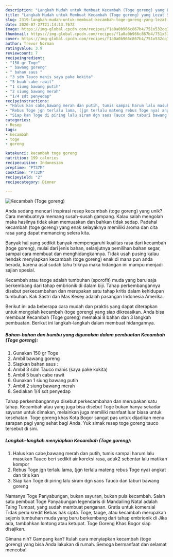 ```yaml
---
description: "Langkah Mudah untuk Membuat Kecambah (Toge goreng) yang Lezat Sekali"
title: "Langkah Mudah untuk Membuat Kecambah (Toge goreng) yang Lezat Sekali"
slug: 2319-langkah-mudah-untuk-membuat-kecambah-toge-goreng-yang-lezat-sekali
date: 2020-07-27T21:14:13.767Z
image: https://img-global.cpcdn.com/recipes/f1a0a0b966c867b4/751x532cq70/kecambah-toge-goreng-foto-resep-utama.jpg
thumbnail: https://img-global.cpcdn.com/recipes/f1a0a0b966c867b4/751x532cq70/kecambah-toge-goreng-foto-resep-utama.jpg
cover: https://img-global.cpcdn.com/recipes/f1a0a0b966c867b4/751x532cq70/kecambah-toge-goreng-foto-resep-utama.jpg
author: Trevor Norman
ratingvalue: 3.9
reviewcount: 7
recipeingredient:
- "150 gr Toge"
- " bawang goreng"
- " bahan saus "
- "3 sdm Tauco manis saya pake kokita"
- "5 buah cabe rawit"
- "1 siung bawang putih"
- "2 siung bawang merah"
- "1/4 sdt penyedap"
recipeinstructions:
- "Halus kan cabe,bawang merah dan putih, tumis sampai harum lalu masukan Tauco beri sedikit air koreksi rasa, aduk2 sebentar lalu matikan kompor"
- "Rebus Toge jgn terlalu lama, (jgn terlalu mateng rebus Toge nya) angkat dan tiris kan"
- "Siap kan Toge di piring lalu siram dgn saos Tauco dan taburi bawang goreng"
categories:
- Resep
tags:
- kecambah
- toge
- goreng

katakunci: kecambah toge goreng 
nutrition: 199 calories
recipecuisine: Indonesian
preptime: "PT37M"
cooktime: "PT32M"
recipeyield: "2"
recipecategory: Dinner

---
```



![Kecambah (Toge goreng)](https://img-global.cpcdn.com/recipes/f1a0a0b966c867b4/751x532cq70/kecambah-toge-goreng-foto-resep-utama.jpg)

Anda sedang mencari inspirasi resep kecambah (toge goreng) yang unik? Cara membuatnya memang susah-susah gampang. Kalau salah mengolah maka hasilnya tidak akan memuaskan dan bahkan tidak sedap. Padahal kecambah (toge goreng) yang enak selayaknya memiliki aroma dan cita rasa yang dapat memancing selera kita.

Banyak hal yang sedikit banyak mempengaruhi kualitas rasa dari kecambah (toge goreng), mulai dari jenis bahan, selanjutnya pemilihan bahan segar, sampai cara membuat dan menghidangkannya. Tidak usah pusing kalau hendak menyiapkan kecambah (toge goreng) enak di mana pun anda berada, karena asal sudah tahu triknya maka hidangan ini mampu menjadi sajian spesial.

Kecambah atau taoge adalah tumbuhan (sporofit) muda yang baru saja berkembang dari tahap embrionik di dalam biji. Tahap perkembangannya disebut perkecambahan dan merupakan satu tahap kritis dalam kehidupan tumbuhan. Kak Sastri dan Mas Kesey adalah pasangan Indonesia Amerika.


Berikut ini ada beberapa cara mudah dan praktis yang dapat diterapkan untuk mengolah kecambah (toge goreng) yang siap dikreasikan. Anda bisa membuat Kecambah (Toge goreng) memakai 8 bahan dan 3 langkah pembuatan. Berikut ini langkah-langkah dalam membuat hidangannya.

<!--inarticleads1-->

##### Bahan-bahan dan bumbu yang digunakan dalam pembuatan Kecambah (Toge goreng):

1. Gunakan 150 gr Toge
1. Ambil  bawang goreng
1. Siapkan  bahan saus :
1. Ambil 3 sdm Tauco manis (saya pake kokita)
1. Ambil 5 buah cabe rawit
1. Gunakan 1 siung bawang putih
1. Ambil 2 siung bawang merah
1. Sediakan 1/4 sdt penyedap


Tahap perkembangannya disebut perkecambahan dan merupakan satu tahap. Kecambah atau yang juga bisa disebut Toge bukan hanya sekadar sayuran untuk dimakan, melainkan juga memiliki manfaat luar biasa untuk kesehatan. Toge goreng khas Kota Bogor sangat pas untuk dijadikan menu sarapan pagi yang sehat bagi Anda. Yuk simak resep toge goreng tauco tersebut di sini. 

<!--inarticleads2-->

##### Langkah-langkah menyiapkan Kecambah (Toge goreng):

1. Halus kan cabe,bawang merah dan putih, tumis sampai harum lalu masukan Tauco beri sedikit air koreksi rasa, aduk2 sebentar lalu matikan kompor
1. Rebus Toge jgn terlalu lama, (jgn terlalu mateng rebus Toge nya) angkat dan tiris kan
1. Siap kan Toge di piring lalu siram dgn saos Tauco dan taburi bawang goreng


Namanya Toge Panyabungan, bukan sayuran, bukan pula kecambah. Salah satu pembuat Toge Panyabungan legendaris di Mandailing Natal adalah Taing Tumpat, yang sudah membuat penganan. Gratis untuk komersial Tidak perlu kredit Bebas hak cipta. Toge, tauge, atau kecambah merupakan sejenis tumbuhan muda yang baru berkembang dari tahap embrionik di Jika ada, tambahkan lontong atau ketupat. Toge Goreng Khas Bogor siap disajikan. 

Gimana nih? Gampang kan? Itulah cara menyiapkan kecambah (toge goreng) yang bisa Anda lakukan di rumah. Semoga bermanfaat dan selamat mencoba!
